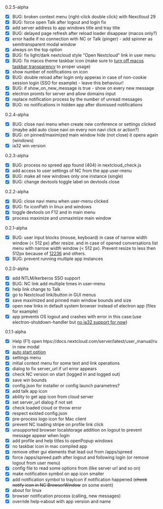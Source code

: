 0.2.5-alpha

- [x] BUG: broken context menu (right-click double click) with Nexctloud 29
- [x] BUG: force open Talk after logout and login fix
- [x] add server address to app windows title and tray title
- [x] BUG: delayed page refresh after reload loader disappear (macos only?)
- [x] error hadle if no connection with NC or Talk (pinger) - add spinner as semitransparent modal window
- [x] always on the top option
- [x] BUG: fix light/dark nextcloud style "Open Nextcloud" link in user menu
- [x] BUG: fix macos theme taskbar icon (make sure to [turn off macos taskbar transparency](https://discussions.apple.com/thread/254896301?answerId=259117195022#259117195022) to proper usage)
- [x] show number of notifications on icon
- [x] BUG: double reload after login only apperas in case of non-cookie session login (SSO for example) - leave this behaviour!
- [x] BUG: if show_on_new_message is true - show on every new message
- [x] electron promts for server and allow domains input
- [x] replace notification process by the number of unread messages
- [x] BUG: no notifications in hidden app after dismissed notifications

0.2.4-alpha
- [x] BUG: close navi menu when create new conference or settings clicked (maybe add auto close navi on every non navi click or action?)
- [x] BUG: on pinned/maximized main window hide (not close) it opens again (windows)
- [x] ia32 win version

0.2.3-alpha
- [x] BUG: process no spreed app found (404) in nextcloud_check.js
- [x] add access to user settings of NC from the app user-menu
- [x] BUG: make all new windows only one instance (single)
- [x] BUG: change devtools toggle label on devtools close

0.2.2-alpha

- [x] BUG: close navi menu when user-menu clicked
- [x] BUG: fix iconPath in linux and windows
- [x] toggle devtools on F12 and in main menu
- [x] process maximize and unmaximize main window

0.2.1-alpha

- [x] BUG: user input blocks (mouse, keyboard) in case of narrow width window (< 512 px) after resize. 
and in case of opened conversations list menu with narrow width window (< 512 px). Prevent resize to less then 512px because of [12236](https://github.com/nextcloud/spreed/issues/12236) and others.
- [x] BUG: prevent running multiple app instances

0.2.0-alpha

- [x] add NTLM/kerberos SSO support
- [x] BUG: NC link add multiple times in user-menu
- [x] help link change to Talk
- [x] go to Nextcloud link/button in GUI menus
- [x] save maximized and pinned main window bounds and size
- [x] open new links in default system browser instead of electron app (files for example)
- [x] app prevents OS logout and crashes with error in this case:(use electron-shutdown-handler but [no ia32 support for now](https://github.com/paymoapp/electron-shutdown-handler/issues/8))

0.1.1-alpha

- [x] Help (F1) open htps://docs.nextcloud.com/server/latest/user_manual/ru in new modal
- [x] [auto start option](https://www.electronjs.org/docs/latest/api/app#appsetloginitemsettingssettings-macos-windows)
- [x] settings menu
- [x] initial context menu for some text and link operations
- [x] dialog to fix server_url if url error appears
- [x] check NC version on start (logged in and logged out)
- [x] save win bounds
- [x] config.json for installer or config launch parametres?
- [x] add talk app icon
- [x] ability to get app icon from cloud server
- [x] set server_url dialog if not set
- [x] check loaded cloud or throw error
- [x] respect existed config.json
- [x] pre-process logo icon for Mac client
- [x] prevent NC loading stripe on profile link click
- [x] unsupported browser localstorage addition on logout to prevent message appear when login
- [x] add profile and help titles to openPopup windows
- [x] no taskbar icon in mac compiled app
- [x] remove other gui elements that lead out from /apps/spreed
- [x] force /apps/spreed path after logout and following login (or remove logout from user menu)
- [x] config file to read some options from (like server url and so on)
- [x] make notification symbol on app icon smaller
- [x] add notification symbol to trayIcon if notification happened (~~check notify icon in NC BrowserWindow~~ on some event)
- [x] about for linux
- [x] browser notification process (calling, new messages)
- [x] override help->about with app version and name
